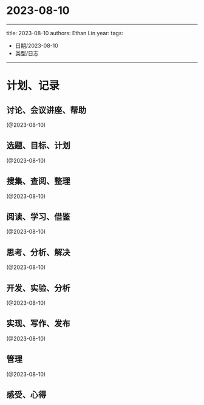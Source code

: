 

# 2023-08-10


---
title: 2023-08-10
authors: Ethan Lin
year:
tags:
  - 日期/2023-08-10 
  - 类型/日志 
---




# 计划、记录

## 讨论、会议讲座、帮助

(@2023-08-10)



## 选题、目标、计划

(@2023-08-10)



## 搜集、查阅、整理

(@2023-08-10)



## 阅读、学习、借鉴

(@2023-08-10)



## 思考、分析、解决

(@2023-08-10)



## 开发、实验、分析

(@2023-08-10)



## 实现、写作、发布

(@2023-08-10)





## 管理

(@2023-08-10)



## 感受、心得



